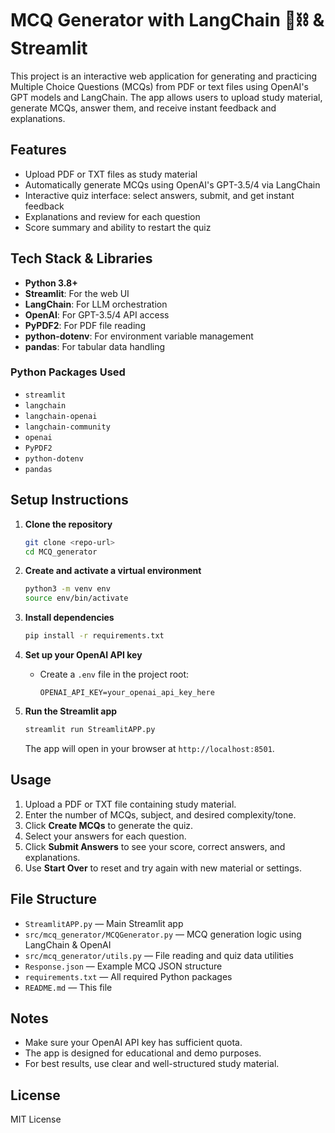 # MCQ Generator with LangChain 🦜⛓️ & Streamlit

This project is an interactive web application for generating and practicing Multiple Choice Questions (MCQs) from PDF or text files using OpenAI's GPT models and LangChain. The app allows users to upload study material, generate MCQs, answer them, and receive instant feedback and explanations.

## Features
- Upload PDF or TXT files as study material
- Automatically generate MCQs using OpenAI's GPT-3.5/4 via LangChain
- Interactive quiz interface: select answers, submit, and get instant feedback
- Explanations and review for each question
- Score summary and ability to restart the quiz

## Tech Stack & Libraries
- **Python 3.8+**
- **Streamlit**: For the web UI
- **LangChain**: For LLM orchestration
- **OpenAI**: For GPT-3.5/4 API access
- **PyPDF2**: For PDF file reading
- **python-dotenv**: For environment variable management
- **pandas**: For tabular data handling

### Python Packages Used
- `streamlit`
- `langchain`
- `langchain-openai`
- `langchain-community`
- `openai`
- `PyPDF2`
- `python-dotenv`
- `pandas`

## Setup Instructions

1. **Clone the repository**
   ```bash
   git clone <repo-url>
   cd MCQ_generator
   ```

2. **Create and activate a virtual environment**
   ```bash
   python3 -m venv env
   source env/bin/activate
   ```

3. **Install dependencies**
   ```bash
   pip install -r requirements.txt
   ```

4. **Set up your OpenAI API key**
   - Create a `.env` file in the project root:
     ```env
     OPENAI_API_KEY=your_openai_api_key_here
     ```

5. **Run the Streamlit app**
   ```bash
   streamlit run StreamlitAPP.py
   ```
   The app will open in your browser at `http://localhost:8501`.

## Usage
1. Upload a PDF or TXT file containing study material.
2. Enter the number of MCQs, subject, and desired complexity/tone.
3. Click **Create MCQs** to generate the quiz.
4. Select your answers for each question.
5. Click **Submit Answers** to see your score, correct answers, and explanations.
6. Use **Start Over** to reset and try again with new material or settings.

## File Structure
- `StreamlitAPP.py` — Main Streamlit app
- `src/mcq_generator/MCQGenerator.py` — MCQ generation logic using LangChain & OpenAI
- `src/mcq_generator/utils.py` — File reading and quiz data utilities
- `Response.json` — Example MCQ JSON structure
- `requirements.txt` — All required Python packages
- `README.md` — This file

## Notes
- Make sure your OpenAI API key has sufficient quota.
- The app is designed for educational and demo purposes.
- For best results, use clear and well-structured study material.

## License
MIT License
